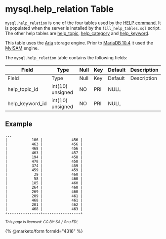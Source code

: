# mysql.help\_relation Table

`mysql.help_relation` is one of the four tables used by the [HELP command](../../help-command.md). It is populated when the server is installed by the `fill_help_tables.sql` script. The other help tables are [help\_topic](mysql-help_topic-table.md), [help\_category](mysql-help_category-table.md) and [help\_keyword](mysql-help_keyword-table.md).

This table uses the [Aria](../../../../../server-usage/storage-engines/aria/) storage engine. Prior to [MariaDB 10.4](https://github.com/mariadb-corporation/docs-server/blob/test/server/reference/sql-statements/administrative-sql-statements/system-tables/the-mysql-database-tables/broken-reference/README.md) it used the [MyISAM](../../../../../server-usage/storage-engines/myisam-storage-engine/) engine.

The `mysql.help_relation` table contains the following fields:

| Field             | Type             | Null | Key | Default | Description |
| ----------------- | ---------------- | ---- | --- | ------- | ----------- |
| Field             | Type             | Null | Key | Default | Description |
| help\_topic\_id   | int(10) unsigned | NO   | PRI | NULL    |             |
| help\_keyword\_id | int(10) unsigned | NO   | PRI | NULL    |             |

## Example

```
...
|           106 |             456 |
|           463 |             456 |
|           468 |             456 |
|           463 |             457 |
|           194 |             458 |
|           478 |             458 |
|           374 |             459 |
|           459 |             459 |
|            39 |             460 |
|            58 |             460 |
|           185 |             460 |
|           264 |             460 |
|           269 |             460 |
|           209 |             461 |
|           468 |             461 |
|           201 |             462 |
|           468 |             463 |
+---------------+-----------------+
```

<sub>_This page is licensed: CC BY-SA / Gnu FDL_</sub>

{% @marketo/form formId="4316" %}
